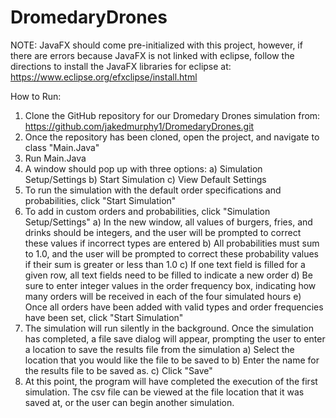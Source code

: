 # DromedaryDrones

NOTE: JavaFX should come pre-initialized with this project, however, if there are errors because JavaFX is not
      linked with eclipse, follow the directions to install the JavaFX libraries for eclipse at: 
      https://www.eclipse.org/efxclipse/install.html

How to Run: 
1. Clone the GitHub repository for our Dromedary Drones simulation from: https://github.com/jakedmurphy1/DromedaryDrones.git
2. Once the repository has been cloned, open the project, and navigate to class "Main.Java"
3. Run Main.Java
4. A window should pop up with three options: 
  a) Simulation Setup/Settings
  b) Start Simulation
  c) View Default Settings
5. To run the simulation with the default order specifications and probabilities, click "Start Simulation"
6. To add in custom orders and probabilities, click "Simulation Setup/Settings"
  a) In the new window, all values of burgers, fries, and drinks should be integers, and the user
     will be prompted to correct these values if incorrect types are entered
  b) All probabilities must sum to 1.0, and the user will be prompted to correct these probability values
     if their sum is greater or less than 1.0
  c) If one text field is filled for a given row, all text fields need to be filled to indicate a new order
  d) Be sure to enter integer values in the order frequency box, indicating how many orders will be received in each
     of the four simulated hours
  e) Once all orders have been added with valid types and order frequencies have been set, click "Start Simulation"
7. The simulation will run silently in the background. Once the simulation has completed, a file save dialog will 
   appear, prompting the user to enter a location to save the results file from the simulation
   a) Select the location that you would like the file to be saved to
   b) Enter the name for the results file to be saved as. 
   c) Click "Save"
8. At this point, the program will have completed the execution of the first simulation. The csv file can be viewed 
   at the file location that it was saved at, or the user can begin another simulation. 
